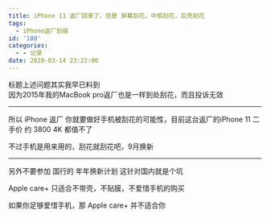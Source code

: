 ```yaml
---
title: iPhone 11 返厂回来了，但是 屏幕刮花，中框刮花，后壳刮花
tags:
  - iPhone返厂划痕
id: '180'
categories:
  - - 记录
date: 2020-03-14 23:22:00
---
```


标题上述问题其实我早已料到  
因为2015年我的MacBook pro返厂也是一样到处刮花，而且投诉无效

* * *

所以 iPhone 返厂 你就要做好手机被刮花的可能性，目前这台返厂的iPhone 11 二手价 约 3800 4K 都值不了

不过手机是用来用的，刮花就刮花吧，9月换新

* * *

另外不要参加 国行的 年年换新计划 这针对国内就是个坑

Apple care+ 只适合不带壳，不贴膜，不爱惜手机的购买

如果你足够爱惜手机，那 Apple care+ 并不适合你